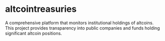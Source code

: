 # altcointreasuries
A comprehensive platform that monitors institutional holdings of altcoins. This project provides transparency into public companies and funds holding significant altcoin positions.
